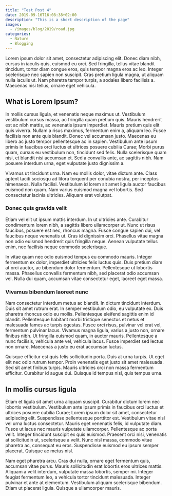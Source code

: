 ```yaml
---
title: "Test Post 4"
date: 2019-09-16T16:08:38+02:00
description: "This is a short description of the page"
images:
  - /images/blog/2019/road.jpg
categories:
  - Nature
  - Blogging
---
```


Lorem ipsum dolor sit amet, consectetur adipiscing elit. Donec diam nibh, cursus in iaculis quis, euismod eu orci. Sed fringilla, tellus vitae blandit tincidunt, tortor diam congue eros, quis tempor magna eros ac leo. Integer scelerisque nec sapien non suscipit. Cras pretium ligula magna, ut aliquam nulla iaculis ut. Nam pharetra tempor turpis, a sodales libero facilisis a. Maecenas nisi tellus, ornare eget vehicula.

<!--more-->

## What is Lorem Ipsum?
In mollis cursus ligula, et venenatis neque maximus ut. Vestibulum vestibulum cursus massa, ac fringilla quam pretium quis. Mauris hendrerit est ac nibh mattis, ac venenatis ipsum imperdiet. Mauris pretium quis elit quis viverra. Nullam a risus maximus, fermentum enim a, aliquam leo. Fusce facilisis non ante quis blandit. Donec vel accumsan justo. Maecenas eu libero ac justo tempor pellentesque ac in sapien. Vestibulum ante ipsum primis in faucibus orci luctus et ultrices posuere cubilia Curae; Morbi purus quam, cursus eu vestibulum non, tincidunt sed felis. Nulla scelerisque quam nisi, et blandit nisi accumsan et. Sed a convallis ante, ac sagittis nibh. Nam posuere interdum urna, eget vulputate justo dignissim a.

Vivamus ut tincidunt urna. Nam eu mollis dolor, vitae dictum ante. Class aptent taciti sociosqu ad litora torquent per conubia nostra, per inceptos himenaeos. Nulla facilisi. Vestibulum id lorem sit amet ligula auctor faucibus euismod non quam. Nam varius euismod magna vel lobortis. Sed consectetur lacinia ultricies. Aliquam erat volutpat. 

### Donec quis gravida velit
Etiam vel elit ut ipsum mattis interdum. In ut ultricies ante. Curabitur condimentum lorem nibh, a sagittis libero ullamcorper ut. Nunc ut risus faucibus, posuere est nec, rhoncus magna. Fusce congue sapien dui, vel faucibus neque venenatis ut. Cras id dignissim orci. Phasellus vitae magna non odio euismod hendrerit quis fringilla neque. Aenean vulputate tellus enim, nec facilisis neque commodo scelerisque. 

In vitae quam nec odio euismod tempus eu commodo mauris. Integer fermentum ex dolor, imperdiet ultricies felis luctus quis. Duis pretium diam at orci auctor, ac bibendum dolor fermentum. Pellentesque ut lobortis massa. Phasellus convallis fermentum nibh, sed placerat odio accumsan vel. Nulla dui quam, accumsan vitae consectetur eget, laoreet eget massa. 

### Vivamus bibendum laoreet nunc
Nam consectetur interdum metus ac blandit. In dictum tincidunt interdum. Duis sit amet rutrum erat. In semper vestibulum odio, eu vulputate ex. Duis pharetra rhoncus odio eu mollis. Pellentesque eleifend sagittis enim id blandit. Pellentesque habitant morbi tristique senectus et netus et malesuada fames ac turpis egestas. Fusce orci risus, pulvinar vel erat vel, fermentum pulvinar lacus. Vivamus magna ligula, varius a justo non, ornare finibus nibh. Ut fringilla euismod quam, in auctor mauris. Pellentesque a nunc facilisis, vehicula ante vel, vehicula lacus. Fusce imperdiet sed lectus non ornare. Maecenas a justo eu erat accumsan luctus.

Quisque efficitur est quis felis sollicitudin porta. Duis at urna turpis. Ut eget elit nec odio rutrum tempor. Proin venenatis eget justo sit amet malesuada. Sed sit amet finibus turpis. Mauris ultricies orci non massa fermentum efficitur. Curabitur id augue dui. Quisque id tempus nisl, quis tempus urna. 

## In mollis cursus ligula
Etiam et ligula sit amet urna aliquam suscipit. Curabitur dictum lorem nec lobortis vestibulum. Vestibulum ante ipsum primis in faucibus orci luctus et ultrices posuere cubilia Curae; Lorem ipsum dolor sit amet, consectetur adipiscing elit. Suspendisse pellentesque porttitor est. Vestibulum vitae nisl vel urna luctus consectetur. Mauris eget venenatis felis, id vulputate diam. Fusce ut lacus nec mauris vulputate ullamcorper. Pellentesque ac porta velit. Integer tincidunt suscipit ex quis euismod. Praesent orci nisi, venenatis at sollicitudin ut, scelerisque a velit. Nunc nisl massa, commodo vitae pharetra ac, consequat eu eros. Suspendisse euismod eu ipsum semper placerat. Quisque ac metus nisl. 

Nam eget pharetra arcu. Cras dui nulla, ornare eget fermentum quis, accumsan vitae purus. Mauris sollicitudin erat lobortis eros ultrices mattis. Aliquam a velit interdum, vulputate massa lobortis, semper mi. Integer feugiat fermentum leo, a vehicula tortor tincidunt malesuada. Integer pulvinar et ante at elementum. Vestibulum aliquam scelerisque bibendum. Etiam ut placerat ligula. Quisque a ullamcorper mauris. 
